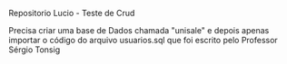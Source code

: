 Repositorio Lucio - Teste de Crud

Precisa criar uma base de Dados chamada "unisale" e depois apenas importar o código do arquivo usuarios.sql que foi escrito pelo Professor Sérgio Tonsig